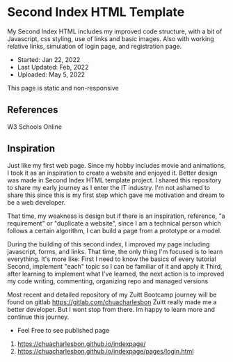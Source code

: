 # Second Index HTML Template
My Second Index HTML includes my improved code structure, with a bit of Javascript, css styling, use of links and basic images. Also with working relative links, simulation of login page, and registration page.

- Started: Jan 22, 2022
- Last Updated: Feb, 2022
- Uploaded: May 5, 2022

This page is static and non-responsive

## References
W3 Schools Online

## Inspiration
Just like my first web page. Since my hobby includes movie and animations, I took it as an inspiration to create a website and enjoyed it. Better design was made in Second Index HTML template project. I shared this repository to share my early journey as I enter the IT industry. I'm not ashamed to share this since this is my first step which gave me motivation and dream to be a web developer.

That time, my weakness is design but if there is an inspiration, reference, "a requirement" or "duplicate a website", since I am a technical person which follows a certain algorithm, I can build a page from a prototype or a model.

During the building of this second index, I improved my page including javascript, forms, and links. That time, the only thing I'm focused is to learn everything. It's more like: 
First I need to know the basics of every tutorial
Second, implement "each" topic so I can be familiar of it and apply it
Third, after learning to implement what I've learned, the next action is to improved my code writing, commenting, organizing repo and managed versions

Most recent and detailed repository of my Zuitt Bootcamp journey will be found on gitlab https://gitlab.com/chuacharlesbon
Zuitt really made me a better developer. But I wont stop from there. Im happy to learn more and continue this journey.

- Feel Free to see published page
1. https://chuacharlesbon.github.io/indexpage/
2. https://chuacharlesbon.github.io/indexpage/pages/login.html
